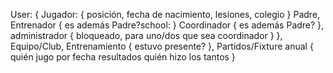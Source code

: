 User: {
    Jugador: {
        posición,
        fecha de nacimiento,
        lesiones,
        colegio
    }
    Padre,
    Entrenador {
        es además Padre?school:
    }
    Coordinador {
        es además Padre?
    },
    administrador {
        bloqueado, para uno/dos que sea coordinador
    }
},
Equipo/Club,
Entrenamiento {
    estuvo presente?
},
Partidos/Fixture anual {
    quién jugo por fecha
    resultados
    quién hizo los tantos
}